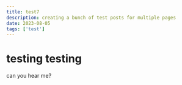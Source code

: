 ```yaml
---
title: test7
description: creating a bunch of test posts for multiple pages
date: 2023-08-05
tags: ['test']
---
```

# testing testing
can you hear me?
